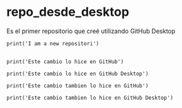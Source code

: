 # repo_desde_desktop
 Es el primer repositorio que creé utilizando GitHub Desktop

```Py
print('I am a new repositori')


print('Este cambio lo hice en GitHub')

print('Este cambio lo hice en GitHub Desktop')

print('Este cambio tambien lo hice en GitHub')

print('Este cambio tambien lo hice en GitHub Desktop')

```

